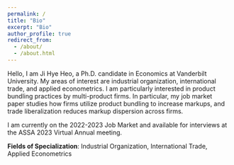```yaml
---
permalink: /
title: "Bio"
excerpt: "Bio"
author_profile: true
redirect_from:
  - /about/
  - /about.html
---
```


Hello, I am Ji Hye Heo, a Ph.D. candidate in Economics at Vanderbilt University. My areas of interest are industrial organization, international trade, and applied econometrics. I am particularly interested in product bundling practices by multi-product firms. In particular, my job market paper studies how firms utilize product bundling to increase markups, and
trade liberalization reduces markup dispersion across firms.

I am currently on the 2022-2023 Job Market and available for interviews at the ASSA 2023 Virtual Annual meeting.

**Fields of Specialization**: Industrial Organization, International Trade, Applied Econometrics
